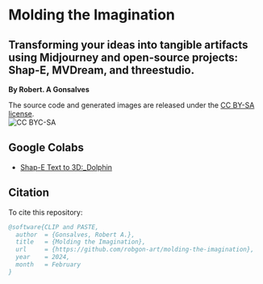 # **Molding the Imagination**
## Transforming your ideas into tangible artifacts using Midjourney and open-source projects: Shap-E, MVDream, and threestudio.

**By Robert. A Gonsalves**</br>

The source code and generated images are released under the [CC BY-SA license](https://creativecommons.org/licenses/by-sa/4.0/).</br>
![CC BYC-SA](https://licensebuttons.net/l/by-sa/3.0/88x31.png)

## Google Colabs
* [Shap-E Text to 3D:_Dolphin]([https://colab.research.google.com/github/robgon-art/CLIPandPASTE/blob/main/CLIP_and_PASTE.ipynb](https://github.com/robgon-art/molding-the-imagination/blob/main/Shap_E_Text_to_3d_Dolphin.ipynb))

## Citation
To cite this repository:

```bibtex
@software{CLIP and PASTE,
  author  = {Gonsalves, Robert A.},
  title   = {Molding the Imagination},
  url     = {https://github.com/robgon-art/molding-the-imagination},
  year    = 2024,
  month   = February
}
```
